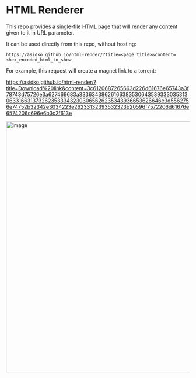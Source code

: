 # HTML Renderer

This repo provides a single-file HTML page that will render any content given to it in URL parameter.

It can be used directly from this repo, without hosting:

```text
https://asidko.github.io/html-render/?title=<page_title>&content=<hex_encoded_html_to_show
```

For example, this request will create a magnet link to a torrent:

https://asidko.github.io/html-render/?title=Download%20link&content=3c6120687265663d226d61676e65743a3f78743d75726e3a627469683a3336343862616638353064353933303531306331663137326235333432303065626235343936653626646e3d5562756e74752b32342e3034223e26233132393532323b20596f7572206d61676e6574206c696e6b3c2f613e

<img width="686" alt="image" src="https://github.com/asidko/html-render/assets/22843881/efaaf54b-cb40-42d0-8aa1-9fe94c9c06e6">
